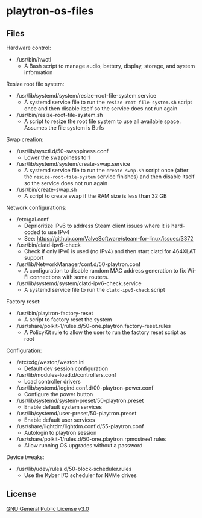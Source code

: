 # playtron-os-files

## Files

Hardware control:

- ./usr/bin/hwctl
    - A Bash script to manage audio, battery, display, storage, and system information

Resize root file system:

- ./usr/lib/systemd/system/resize-root-file-system.service
    - A systemd service file to run the `resize-root-file-system.sh` script once and then disable itself so the service does not run again
- ./usr/bin/resize-root-file-system.sh
    - A script to resize the root file system to use all available space. Assumes the file system is Btrfs

Swap creation:

- ./usr/lib/sysctl.d/50-swappiness.conf
    - Lower the swappiness to 1
- ./usr/lib/systemd/system/create-swap.service
    - A systemd service file to run the `create-swap.sh` script once (after the `resize-root-file-system` service finishes) and then disable itself so the service does not run again
- ./usr/bin/create-swap.sh
    - A script to create swap if the RAM size is less than 32 GB

Network configurations:

- ./etc/gai.conf
    - Deprioritize IPv6 to address Steam client issues where it is hard-coded to use IPv4
    - See: https://github.com/ValveSoftware/steam-for-linux/issues/3372
- ./usr/bin/clatd-ipv6-check
    - Check if only IPv6 is used (no IPv4) and then start clatd for 464XLAT support
- ./usr/lib/NetworkManager/conf.d/50-playtron.conf
    - A configuration to disable random MAC address generation to fix Wi-Fi connections with some routers.
- ./usr/lib/systemd/system/clatd-ipv6-check.service
    - A systemd service file to run the `clatd-ipv6-check` script

Factory reset:

- ./usr/bin/playtron-factory-reset
    - A script to factory reset the system
- ./usr/share/polkit-1/rules.d/50-one.playtron.factory-reset.rules
    - A PolicyKit rule to allow the user to run the factory reset script as root

Configuration:

- ./etc/xdg/weston/weston.ini
    - Default dev session configuration
- ./usr/lib/modules-load.d/controllers.conf
    - Load controller drivers
- ./usr/lib/systemd/logind.conf.d/00-playtron-power.conf
    - Configure the power button
- ./usr/lib/systemd/system-preset/50-playtron.preset
    - Enable default system services
- ./usr/lib/systemd/user-preset/50-playtron.preset
    - Enable default user services
- ./usr/share/lightdm/lightdm.conf.d/55-playtron.conf
    - Autologin to playtron session
- ./usr/share/polkit-1/rules.d/50-one.playtron.rpmostree1.rules
    - Allow running OS upgrades without a password

Device tweaks:

- ./usr/lib/udev/rules.d/50-block-scheduler.rules
    - Use the Kyber I/O scheduler for NVMe drives

## License

[GNU General Public License v3.0](LICENSE)
